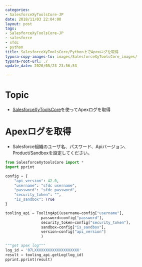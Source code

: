 ```yaml
---
categories:
- SalesforceXyToolsCore-JP
date: 2018/11/03 22:04:00
layout: post
tags:
- SalesforceXyToolsCore-JP
- salesforce
- sfdc
- python
title: SalesforceXyToolsCore/Python上でApexログを取得
typora-copy-images-to: images/SalesforceXyToolsCore_images/
typora-root-url: ./
update_date: 2020/05/23 23:56:53

---
```


# Topic

* [SalesforceXyToolsCore](http://salesforcexytools.com/categories/SalesforceXyToolsCore-JP/)を使ってApexログを取得



# Apexログを取得

* Salesforce組織のユーザ名、パスワード、Apiバージョン、Product/Sandboxを設定してください。

```python
from SalesforceXytoolsCore import *
import pprint

config = {
    "api_version": 42.0, 
    "username": "sfdc username", 
    "password": "sfdc password", 
    "security_token": "", 
    "is_sandbox": True
}

tooling_api = ToolingApi(username=config["username"], 
                password=config["password"], 
                security_token=config["security_token"], 
                sandbox=config["is_sandbox"],
                version=config["api_version"]
                )

"""get apex log"""
log_id = '07LXXXXXXXXXXXXXXXXXXXX'
result = tooling_api.getLog(log_id)
pprint.pprint(result)

```